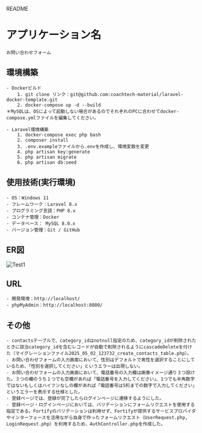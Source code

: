 README
# アプリケーション名
    お問い合わせフォーム

## 環境構築
    - Dockerビルド
        1. git clone リンク：git@github.com:coachtech-material/laravel-docker-template.git
        2. docker-compose up -d --build
    ＊MySQLは、OSによって起動しない場合があるのでそれぞれのPCに合わせてdocker-compose.ymlファイルを編集してください。

    - Laravel環境構築
        1. docker-compose exec php bash
        2. composer install
        3. .env.exampleファイルから.envを作成し、環境変数を変更
        4. php artisan key:generate
        5. php artisan migrate
        6. php artisan db:seed

## 使用技術(実行環境)
    - OS：Windows 11
    - フレームワーク：Laravel 8.x
    - プログラミング言語：PHP 8.x
    - コンテナ管理：Docker
    - データベース： MySQL 8.0.x
    - バージョン管理：Git / GitHub

## ER図
![Test1](https://github.com/user-attachments/assets/46f289b2-4720-4090-8993-d3501a0336f3)

## URL
    - 開発環境：http://localhost/
    - phpMyAdmin：http://localhost:8080/

## その他
    - contactsテーブルで、category_idはnotnull指定のため、category_idが削除されたときに該当category_idを含むレコードが自動で削除されるようにcascadeDeleteを付けた（マイグレーションファイル2025_05_02_123732_create_contacts_table.php）。
    - お問い合わせフォームの入力画面において、性別はデフォルトで男性を選択することにしているため、「性別を選択してください」というエラーは出現しない。
    - お問い合わせフォームの入力画面において、電話番号の入力欄は画像イメージ通り３つ設けた。３つの欄のうち１つでも空欄があれば「電話番号を入力してください」、1つでも半角数字ではないもしくはハイフンなしの欄があれば「電話番号は5桁までの数字で入力してください」というエラーを表示する仕様とした。
    - 登録ページでは、登録が完了したらログインページに遷移するようにした。
    - 登録ページ・ログインページにおいては、バリデーションにフォームリクエストを使用する指定である。Fortifyのバリデーションは利用せず、Fortifyが提供するサービスプロバイダやインターフェースを活用ながら自身で作ったフォームリクエスト（UserRequest.php, LoginRequest.php）を利用するため、AuthController.phpを作成した。

